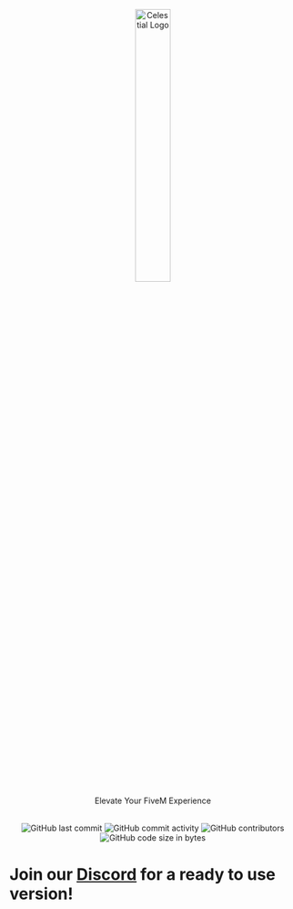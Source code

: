 <p align="center">
<img src="https://cdn.discordapp.com/attachments/1211095471418900571/1211098559219503104/CELESTIAL.png?ex=65ecf66d&is=65da816d&hm=772e18b931d734918e484de7406b61a3a8b5eda58bafc54f97de39b72db59bd9&" alt="Celestial Logo" width="35%"/>
</p>

<p align="center">Elevate Your FiveM Experience</p>

<div align="center">
    <br>
    <img src="https://img.shields.io/github/last-commit/Opalee69/Celestial" alt="GitHub last commit"/>
    <img src="https://img.shields.io/github/commit-activity/w/Opalee69/Celestial" alt="GitHub commit activity"/>
    <img src="https://img.shields.io/github/contributors/Opalee69/Celestial" alt="GitHub contributors"/>
    <br>
    <img src="https://img.shields.io/github/languages/code-size/Opalee69/Celestial" alt="GitHub code size in bytes"/>
</div>


# Join our [Discord](https://discord.gg/dN96PJY93G) for a ready to use version!


       

